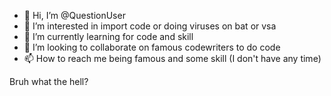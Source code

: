 - 👋 Hi, I’m @QuestionUser
- 👀 I’m interested in import code or doing viruses on bat or vsa
- 🌱 I’m currently learning for code and skill
- 💞️ I’m looking to collaborate on famous codewriters to do code
- 📫 How to reach me being famous and some skill
(I don't have any time)
<!---So much code
QuestionUser/QuestionUser is a ✨ special ✨ repository because its `Information.md` (this file) appears on your GitHub profile.
You can click the Preview link to take a look at your changes.
--->
Bruh what the hell?
